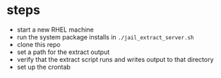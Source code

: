 # steps

- start a new RHEL machine
- run the system package installs in `./jail_extract_server.sh`
- clone this repo
- set a path for the extract output
- verify that the extract script runs and writes output to that directory
- set up the crontab
